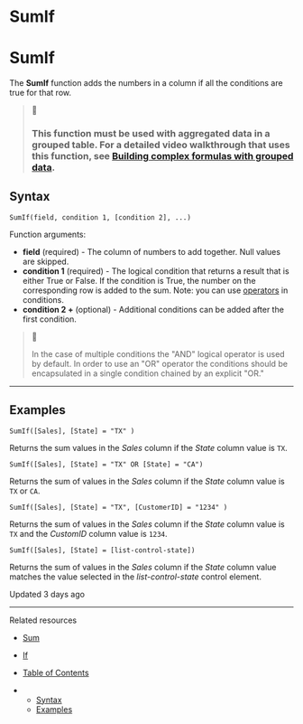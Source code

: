 # SumIf

# SumIf

The **SumIf** function adds the numbers in a column if all the conditions are true for that row.

> 📘
>
> ### This function must be used with aggregated data in a grouped table. For a detailed video walkthrough that uses this function, see [Building complex formulas with grouped data](https://www.sigmacomputing.com/resources/training-videos/table-grouping-and-functions#complex-formulas).

## Syntax

`SumIf(field, condition 1, [condition 2], ...)`

Function arguments:

* **field** (required) - The column of numbers to add together. Null values are skipped.
* **condition 1** (required) - The logical condition that returns a result that is either True or False. If the condition is True, the number on the corresponding row is added to the sum. Note: you can use [operators](/docs/operators-overview) in conditions.
* **condition 2 +** (optional) - Additional conditions can be added after the first condition.

> 📘
>
> In the case of multiple conditions the "AND" logical operator is used by default. In order to use an "OR" operator the conditions should be encapsulated in a single condition chained by an explicit "OR."

---

## Examples

```
SumIf([Sales], [State] = "TX" )
```

Returns the sum values in the *Sales* column if the *State* column value is `TX`.

```
SumIf([Sales], [State] = "TX" OR [State] = "CA")
```

Returns the sum of values in the *Sales* column if the *State* column value is `TX` or `CA`.

```
SumIf([Sales], [State] = "TX", [CustomerID] = "1234" )
```

Returns the sum of values in the *Sales* column if the *State* column value is `TX` and the *CustomID* column value is `1234`.

```
SumIf([Sales], [State] = [list-control-state])
```

Returns the sum of values in the *Sales* column if the *State* column value matches the value selected in the *list-control-state* control element.

Updated 3 days ago

---

Related resources

* [Sum](/docs/sum)
* [If](/docs/if)

* [Table of Contents](#)
* + [Syntax](#syntax)
  + [Examples](#examples)